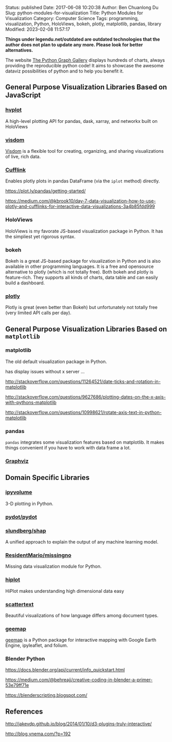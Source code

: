 Status: published
Date: 2017-06-08 10:20:38
Author: Ben Chuanlong Du
Slug: python-modules-for-visualization
Title: Python Modules for Visualization
Category: Computer Science
Tags: programming, visualization, Python, HoloViews, bokeh, plotly, matplotlib, pandas, library
Modified: 2023-02-08 11:57:17

**Things under legendu.net/outdated are outdated technologies that the author does not plan to update any more. Please look for better alternatives.**

The website [The Python Graph Gallery](https://python-graph-gallery.com/)
displays hundreds of charts, always providing the reproducible python code! 
It aims to showcase the awesome dataviz possibilities of python and to help you benefit it. 

## General Purpose Visualization Libraries Based on JavaScript

### [hvplot](https://github.com/pyviz/hvplot)

A high-level plotting API for pandas, dask, xarray, and networkx built on HoloViews 

### [visdom](https://github.com/fossasia/visdom)
[Visdom](https://github.com/fossasia/visdom)
is a flexible tool for creating, organizing, and sharing visualizations of live, rich data. 

### [Cufflink](https://github.com/santosjorge/cufflinks)

Enables plotly plots in pandas DataFrame (via the `iplot` method) directly. 

https://plot.ly/pandas/getting-started/

https://medium.com/@kbrook10/day-7-data-visualization-how-to-use-plotly-and-cufflinks-for-interactive-data-visualizations-3a4b85fdd999

### HoloViews

HoloViews is my favorate JS-based visualization package in Python.
It has the simpliest yet rigorous syntax.

### bokeh

Bokeh is a great JS-based package for visualization in Python and is also available in other programming languages.
It is a free and opensource alternative to plotly (which is not totally free).
Both bokeh and plotly is feature-rich.
They supports all kinds of charts, data table and can easily build a dashboard.

### [plotly](https://plot.ly/python/user-guide/)

Plotly is great (even better than Bokeh) but unfortunately not totally free (very limited API calls per day).

## General Purpose Visualization Libraries Based on `matplotlib`

### matplotlib

The old default visualization package in Python.


has display issues without x server ...

http://stackoverflow.com/questions/11264521/date-ticks-and-rotation-in-matplotlib

http://stackoverflow.com/questions/9627686/plotting-dates-on-the-x-axis-with-pythons-matplotlib

http://stackoverflow.com/questions/10998621/rotate-axis-text-in-python-matplotlib

### pandas

`pandas` integrates some visualization features based on matplotlib.
It makes things convenient if you have to work with data frame a lot.

### [Graphviz](https://github.com/xflr6/graphviz)

## Domain Specific Libraries

### [ipyvolume](https://github.com/maartenbreddels/ipyvolume)

3-D plotting in Python.

### [pydot/pydot](https://github.com/pydot/pydot)

### [slundberg/shap](https://github.com/slundberg/shap)

A unified approach to explain the output of any machine learning model.

### [ResidentMario/missingno](https://github.com/ResidentMario/missingno)

Missing data visualization module for Python.

### [hiplot](https://github.com/facebookresearch/hiplot)

HiPlot makes understanding high dimensional data easy

### [scattertext](https://github.com/JasonKessler/scattertext)

Beautiful visualizations of how language differs among document types.

### [geemap](https://github.com/giswqs/geemap)
[geemap](https://github.com/giswqs/geemap)
is a Python package for interactive mapping with Google Earth Engine, ipyleaflet, and folium.

### Blender Python

https://docs.blender.org/api/current/info_quickstart.html

https://medium.com/@behreajj/creative-coding-in-blender-a-primer-53e79ff71e

https://blenderscripting.blogspot.com/

## References

http://jakevdp.github.io/blog/2014/01/10/d3-plugins-truly-interactive/

http://blog.ynema.com/?p=192
